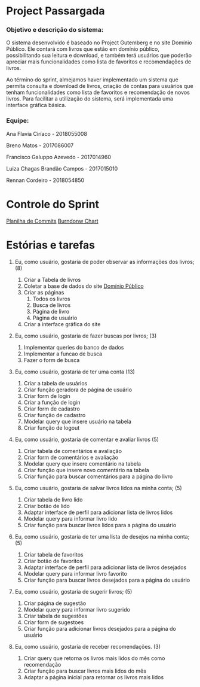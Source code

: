 # Project Passargada
### Objetivo e descrição do sistema:

O sistema desenvolvido é baseado no Project Gutemberg e no site Domínio Público. Ele contará com livros que estão em domínio público, possibilitando sua leitura e download, e também terá usuários que poderão apreciar mais funcionalidades como lista de favoritos e recomendações de livros.

Ao término do sprint, almejamos haver implementado um sistema que permita consulta e download de livros, criação de contas para usuários que tenham funcionalidades como lista de favoritos e recomendação de novos livros. Para facilitar a utilização do sistema, será implementada uma interface gráfica básica.

### Equipe:

Ana Flavia Ciríaco - 2018055008

Breno Matos - 2017086007

Francisco Galuppo Azevedo - 2017014960

Luiza Chagas Brandão Campos - 2017015010

Rennan Cordeiro - 2018054850

# Controle do Sprint


[Planilha de Commits](https://docs.google.com/spreadsheets/d/1thcQ9RHk4XSkCc5FZykp5Lb3o5-JKXV9LDxOl3-1imQ/edit?usp=sharing)
[Burndonw Chart](https://docs.google.com/spreadsheets/d/1thcQ9RHk4XSkCc5FZykp5Lb3o5-JKXV9LDxOl3-1imQ/edit#gid=242116657)


# Estórias e tarefas
1. Eu, como usuário, gostaria de poder observar as informações dos livros; (8)
    1. Criar a Tabela de livros
    1. Coletar a base de dados do site [Domínio Público](http://www.dominiopublico.gov.br)
    1. Criar as páginas
        1. Todos os livros
        1. Busca de livros
        1. Página de livro
        1. Página de usuário
   1. Criar a interface gráfica do site 

1. Eu, como usuário, gostaria de fazer buscas por livros; (3)
    1. Implementar queries do banco de dados
    1. Implementar a funcao de busca
    1. Fazer o form de busca

1. Eu, como usuário, gostaria de ter uma conta (13)
    1. Criar a tabela de usuários
    1. Criar função geradora de página de usuário
    1. Criar form de login
    1. Criar a função de login
    1. Criar form de cadastro
    1. Criar função de cadastro
    1. Modelar query que insere usuário na tabela
    1. Criar função de logout
    
1. Eu, como usuário, gostaria de comentar e avaliar livros (5)
    1. Criar tabela de comentários e avaliação    
    1. Criar form de comentários e avaliação
    1. Modelar query que insere comentário na tabela
    1. Criar função que insere novo comentário na tabela
    1. Criar função para buscar comentários para a página do livro

1. Eu, como usuário, gostaria de salvar livros lidos na minha conta; (5)
    1. Criar tabela de livro lido
    1. Criar botão de lido
    1. Adaptar interface de perfil para adicionar lista de livros lidos
    1. Modelar query para informar livro lido
    1. Criar função para buscar livros lidos para a página do usuário

1. Eu, como usuário, gostaria de ter uma lista de desejos na minha conta; (5)
    1. Criar tabela de favoritos
    1. Criar botão de favoritos
    1. Adaptar interface de perfil para adicionar lista de livros desejados
    1. Modelar query para informar livro favorito
    1. Criar função para buscar livros desejados para a página do usuário

1. Eu, como usuário, gostaria de sugerir livros; (5)
    1. Criar página de sugestão
    1. Modelar query para informar livro sugerido
    1. Criar tabela de sugestões
    1. Criar form de sugestoes
    1. Criar função para adicionar livros desejados para a página do usuário

1. Eu, como usuário, gostaria de receber recomendações. (3)
    1. Criar query que retorna os livros mais lidos do mês como recomendação
    1. Criar função para buscar livros mais lidos do mês
    1. Adaptar a página inicial para retornar os livros mais lidos
